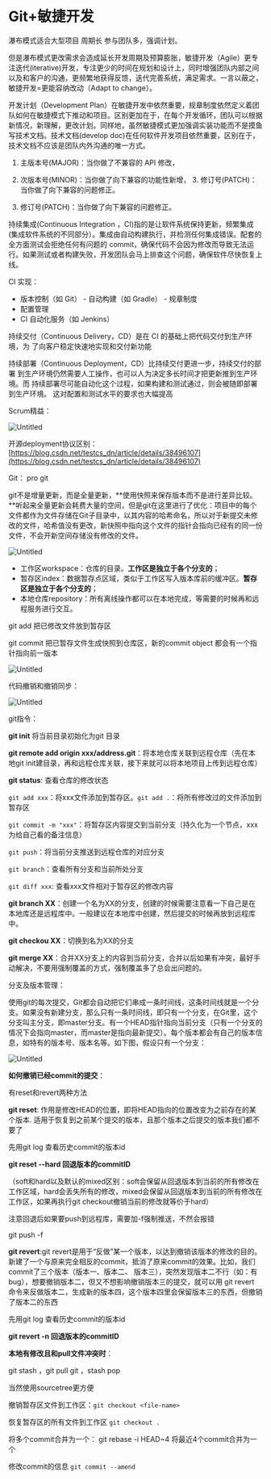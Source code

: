 # Git+敏捷开发

瀑布模式适合大型项目 周期长 参与团队多，强调计划。

但是瀑布模式更改需求会造成延长开发周期及预算膨胀，敏捷开发（Agile）更专注迭代(iterative)开发，专注更少的时间在规划和设计上，同时增强团队内部之间以及和客户的沟通，更频繁地获得反馈，迭代完善系统，满足需求。一言以蔽之，敏捷开发=更能容纳改动（Adapt to change）。

开发计划（Development Plan）在敏捷开发中依然重要，规章制度依然定义着团队如何在敏捷模式下推动和项目。区别更加在于，在每个开发循环，团队可以根据新情况，新理解，更改计划。同样地，虽然敏捷模式更加强调实装功能而不是摸鱼写技术文档。技术文档(develop doc)在任何软件开发项目依然重要，区别在于，技术文档不应该是团队内外沟通的唯一方式。

1. 主版本号(MAJOR)：当你做了不兼容的 API 修改，
2. 次版本号(MINOR)：当你做了向下兼容的功能性新增， 3. 修订号(PATCH)：当你做了向下兼容的问题修正。

3. 修订号(PATCH)：当你做了向下兼容的问题修正。

持续集成(Continuous Integration ，CI)指的是让软件系统保持更新，频繁集成(集成软件系统的不同部分）。集成由自动构建执行，并检测任何集成错误。配套的 全方面测试会拒绝任何有问题的 commit，确保代码不会因为修改而导致无法运行。如果测试或者构建失败，开发团队会马上排查这个问题，确保软件尽快恢复上线。

CI 实现：

- 版本控制（如 Git） - 自动构建（如 Gradle） - 规章制度
- 配置管理
- CI 自动化服务（如 Jenkins）

持续交付（Continuous Delivery，CD）是在 CI 的基础上把代码交付到生产环境，为 了向客户稳定快速地实现和交付新功能

持续部署（Continuous Deployment，CD）比持续交付更进一步，持续交付的部署
到生产环境仍然需要人工操作，也可以人为决定多长时间才把更新推到生产环境。而 持续部署尽可能自动化这个过程，如果构建和测试通过，则会被随即部署到生产环境。 这对配置和测试水平的要求也大幅提高

Scrum精益：

![Untitled](Git+敏捷开发/Untitled.png)

开源deployment协议区别：[https://blog.csdn.net/testcs_dn/article/details/38496107](https://blog.csdn.net/testcs_dn/article/details/38496107)

Git： pro git

git不是增量更新，而是全量更新，**使用快照来保存版本而不是进行差异比较。**听起来全量更新会耗费大量的空间，但是git在这里进行了优化：项目中的每个文件都作为文件存储在Git子目录中，以其内容的哈希命名，所以对于新提交未修改的文件，哈希值没有更改，新快照中指向这个文件的指针会指向已经有的同一份文件，不会开新空间存储没有修改的文件。

![Untitled](Git+敏捷开发/Untitled%201.png)

- 工作区workspace：仓库的目录。**工作区是独立于各个分支的**；
- 暂存区index：数据暂存点区域，类似于工作区写入版本库前的缓冲区。**暂存区是独立于各个分支的**；
- 本地仓库repository：所有离线操作都可以在本地完成，等需要的时候再和远程服务进行交互。

git add 把已修改文件放到暂存区

git commit 把已暂存文件生成快照到仓库区，新的commit object 都会有一个指针指向前一版本

![Untitled](Git+敏捷开发/Untitled%202.png)

代码撤销和撤销同步：

![Untitled](Git+敏捷开发/Untitled%203.png)

git指令：

**git init** 将当前目录初始化为git 目录

**git remote add origin xxx/address.git**：将本地仓库关联到远程仓库（先在本地git init建目录，再和远程仓库关联，接下来就可以将本地项目上传到远程仓库）

**git status**: 查看仓库的修改状态

`git add xxx`：将xxx文件添加到暂存区。`git add .`：将所有修改过的文件添加到暂存区

`git commit -m "xxx"`：将暂存区内容提交到当前分支（持久化为一个节点，xxx为给自己看的备注信息）

`git push`：将当前分支推送到远程仓库的对应分支

`git branch`：查看所有分支和当前所处分支

`git diff xxx`: 查看xxx文件相对于暂存区的修改内容

**git branch XX**：创建一个名为XX的分支，创建的时候需要注意看一下自己是在本地库还是远程库中。一般建议在本地库中创建，然后提交的时候再放到远程库中。

**git checkou XX**：切换到名为XX的分支

**git merge XX**：合并XX分支上的内容到当前分支，合并以后如果有冲突，最好手动解决，不要用强制覆盖的方式，强制覆盖多了总会出问题的。

分支及版本管理：

使用git的每次提交，Git都会自动把它们串成一条时间线，这条时间线就是一个分支。如果没有新建分支，那么只有一条时间线，即只有一个分支，在Git里，这个分支叫主分支，即master分支。有一个HEAD指针指向当前分支（只有一个分支的情况下会指向master，而master是指向最新提交）。每个版本都会有自己的版本信息，如特有的版本号、版本名等。如下图，假设只有一个分支：

![Untitled](Git+敏捷开发/Untitled%204.png)

**如何撤销已经commit的提交**：

有reset和revert两种方法

**git reset**: 作用是修改HEAD的位置，即将HEAD指向的位置改变为之前存在的某个版本. 适用于恢复到之前某个提交的版本，且那个版本之后提交的版本我们都不要了

先用git log 查看历史commit的版本id 

**git reset --hard 回退版本的commitID**

（soft和hard以及默认的mixed区别：soft会保留从回退版本到当前的所有修改在工作区域，hard会丢失所有的修改，mixed会保留从回退版本到当前的所有修改在工作区，如果再执行git checkout撤销当前的修改就等价于hard）

注意回退后如果要push到远程库，需要加-f强制推送，不然会报错

git push -f

**git revert**:git revert是用于“反做”某一个版本，以达到撤销该版本的修改的目的。新建了一个与原来完全相反的commit，抵消了原来commit的效果。比如，我们commit了三个版本（版本一、版本二、 版本三），突然发现版本二不行（如：有bug），想要撤销版本二，但又不想影响撤销版本三的提交，就可以用 git revert 命令来反做版本二，生成新的版本四，这个版本四里会保留版本三的东西，但撤销了版本二的东西

先用git log 查看历史commit的版本id 

**git revert -n 回退版本的commitID**

**本地有修改且和pull文件冲突时**：

git stash ，git pull git ，stash pop

当然使用sourcetree更方便

撤销暂存区文件到工作区：`git checkout <file-name>`

恢复暂存区的所有文件到工作区 `git checkout .`

将多个commit合并为一个： git rebase -i HEAD~4  将最近4个commit合并为一个

修改commit的信息 `git commit --amend`